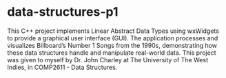 # data-structures-p1


This C++ project implements Linear Abstract Data Types using wxWidgets to provide a graphical user interface (GUI). The application processes and visualizes Billboard’s Number 1 Songs from the 1990s, demonstrating how these data structures handle and manipulate real-world data. This project was given to myself by Dr. John Charley at The University of The West Indies, in COMP2611 - Data Structures.
